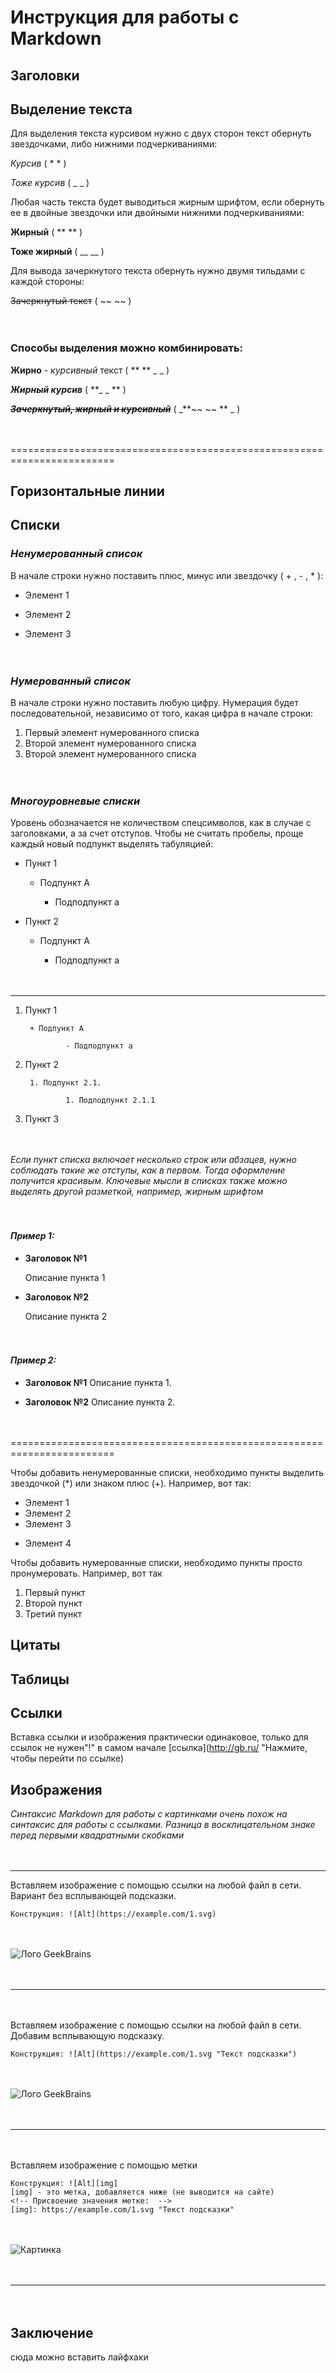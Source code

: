 # Инструкция для работы с Markdown

## Заголовки

## Выделение текста

Для выделения текста курсивом нужно с двух сторон текст обернуть звездочками, либо нижними подчеркиваниями:

*Курсив* ( * * )

_Тоже курсив_ ( _ _ )

Любая часть текста будет выводиться жирным шрифтом, если обернуть ее в двойные звездочки или двойными нижними подчеркиваниями:

**Жирный** ( ** ** )

__Тоже жирный__ ( __ __ )

Для вывода зачеркнутого текста обернуть нужно двумя тильдами с каждой стороны:

~~Зачеркнутый текст~~ ( ~~ ~~ )

ㅤ

### Способы выделения можно комбинировать:

**Жирно** - _курсивный_ текст ( ** **  _ _ )

**_Жирный курсив_** ( **_ _ ** )

_**~~Зачеркнутый, жирный и курсивный~~**_ ( _**~~  ~~ ** _ )

ㅤ

========================================================================

## Горизонтальные линии

## Списки
### _Ненумерованный список_

В начале строки нужно поставить плюс, минус или звездочку ( + , - , * ):

* Элемент 1
+ Элемент 2
- Элемент 3

ㅤ

### _Нумерованный список_

В начале строки нужно поставить любую цифру. Нумерация будет последовательной, независимо от того, какая цифра в начале строки:

1. Первый элемент нумерованного списка
2. Второй элемент нумерованного списка
15. Второй элемент нумерованного списка

ㅤ

### _Многоуровневые списки_

Уровень обозначается не количеством спецсимволов, как в случае с заголовками, а за счет отступов. Чтобы не считать пробелы, проще каждый новый подпункт выделять табуляцией:

- Пункт 1

    - Подпункт A

         - Подподпункт a


- Пункт 2

    + Подпункт A

        * Подподпункт a

ㅤ

---


1. Пункт 1

        + Подпункт A

                - Подподпункт a


2. Пункт 2

        1. Подпункт 2.1.

                1. Подподпункт 2.1.1


3. Пункт 3

ㅤ

_Если пункт списка включает несколько строк или абзацев, нужно соблюдать такие же отступы, как в первом. Тогда оформление получится красивым. Ключевые мысли в списках также можно выделять другой разметкой, например, жирным шрифтом_

ㅤ

#### _Пример 1:_

* __Заголовок №1__

    Описание пункта 1

* __Заголовок №2__

    Описание пункта 2

ㅤ

#### _Пример 2:_

* __Заголовок №1__ Описание пункта 1.

* __Заголовок №2__ Описание пункта 2.

ㅤ

========================================================================

Чтобы добавить ненумерованные списки, необходимо пункты выделить звездочкой (*) или знаком плюс (+). Например, вот так:
* Элемент 1
* Элемент 2
* Элемент 3
+ Элемент 4

Чтобы добавить нумерованные списки, необходимо пункты просто пронумеровать. Например, вот так
1. Первый пункт
2. Второй пункт
3. Третий пункт

## Цитаты

## Таблицы

## Ссылки

Вставка ссылки и изображения практически одинаковое, только для ссылок не нужен"!" в самом начале [ссылка](http://gb.ru/ "Нажмите, чтобы перейти по ссылке)

## Изображения

_Синтаксис Markdown для работы с картинками очень похож на синтаксис для работы с ссылками. Разница в восклицательном знаке перед первыми квадратными скобками_

ㅤ

---

Вставляем изображение с помощью ссылки на любой файл в сети. Вариант без всплывающей подсказки. 

    Конструкция: ![Alt](https://example.com/1.svg)

ㅤ

![Лого GeekBrains](https://frontend-scripts.hb.bizmrg.com/unique-hf/svg/logo_gb_light.svg)

ㅤ

---
ㅤ

Вставляем изображение с помощью ссылки на любой файл в сети. Добавим всплывающую подсказку. 

    Конструкция: ![Alt](https://example.com/1.svg "Текст подсказки")

ㅤ

![Лого GeekBrains](https://frontend-scripts.hb.bizmrg.com/unique-hf/svg/logo_gb_light.svg "Логотип GeekBrains")

ㅤ

---

ㅤ

Вставляем изображение с помощью метки

    Конструкция: ![Alt][img]
    [img] - это метка, добавляется ниже (не выводится на сайте)
    <!-- Присвоение значения метке:  -->
    [img]: https://example.com/1.svg "Текст подсказки"

ㅤ

![Картинка][logo]

[logo]: https://frontend-scripts.hb.bizmrg.com/unique-hf/svg/logo_gb_light_mobile.svg "Логотип для мобильной версии сайта gb.ru"

ㅤ

---

ㅤ

## Заключение

сюда можно вставить лайфхаки